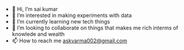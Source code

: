 - 👋 Hi, I’m sai kumar
- 👀 I’m interested in making experiments with data
- 🌱 I’m currently learning new tech things
- 💞️ I’m looking to collaborate on things that makes me rich interms of knowlede and wealth
- 📫 How to reach me askvarma002@gmail.com
  

<!---
Asaikumar002/Asaikumar002 is a ✨ special ✨ repository because its `README.md` (this file) appears on your GitHub profile.
You can click the Preview link to take a look at your changes.
--->
